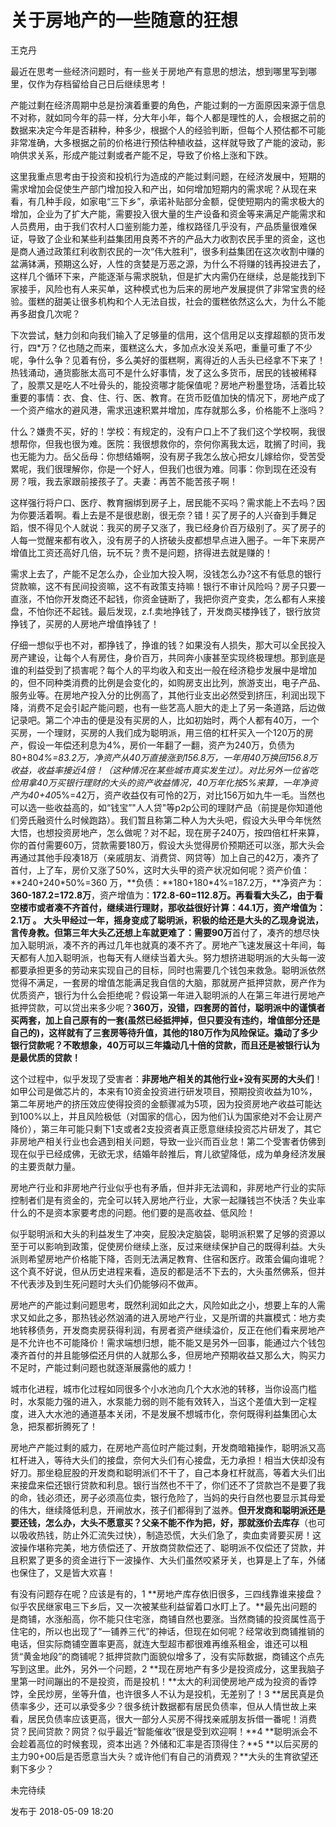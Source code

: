 # 关于房地产的一些随意的狂想

王克丹

最近在思考一些经济问题时，有一些关于房地产有意思的想法，想到哪里写到哪里，仅作为存档留给自己日后继续思考！

产能过剩在经济周期中总是扮演着重要的角色，产能过剩的一方面原因来源于信息不对称，就如同今年的蒜一样，分大年小年，每个人都是理性的人，会根据之前的数据来决定今年是否耕种，种多少，根据个人的经验判断，但每个人预估都不可能非常准确，大多根据之前的价格进行预估种植收益，这样就导致了产能的波动，影响供求关系，形成产能过剩或者产能不足，导致了价格上涨和下跌。

这里我重点思考由于投资和投机行为造成的产能过剩问题，在经济发展中，短期的需求增加会促使生产部门增加投入和产出，如何增加短期内的需求呢？从现在来看，有几种手段，如家电“三下乡”，承诺补贴部分金额，促使短期内的需求极大的增加，企业为了扩大产能，需要投入很大量的生产设备和资金等来满足产能需求和人员费用，由于我们农村人口鉴别能力差，维权路径几乎没有，产品质量很难保证，导致了企业和某些利益集团用良莠不齐的产品大力收割农民手里的资金，这也是商人通过政策红利收割农民的一次“伟大胜利”，很多利益集团在这次收割中赚的盆满钵满，预期这么好，人性的贪婪是万恶之源，为什么不将赚的钱再投进去了，这样几个循环下来，产能逐渐与需求脱轨，但是扩大内需仍在继续，总是能找到下家接手，风险也有人来买单，这种模式也为后来的房地产发展提供了非常宝贵的经验。蛋糕的甜美让很多机构和个人无法自拔，社会的蛋糕依然这么大，为什么不能再多甜食几次呢？

下次尝试，魅力剑和向我们输入了足够量的信用，这个信用足以支撑超额的货币发行，四*万？亿也随之而来，蛋糕这么大，多加点水没关系吧，重量可重了不少呢，争什么争？见着有份，多么美好的蛋糕啊，离得近的人舌头已经拿不下来了！热钱涌动，通货膨胀太高可不是什么好事情，发了这么多货币，居民的钱被稀释了，股票又是吃人不吐骨头的，能投资哪才能保值呢？房地产粉墨登场，活着比较重要的事情：衣、食、住、行、医、教育。在货币贬值加快的情况下，房地产成了一个资产缩水的避风港，需求迅速积累并增加，库存就那么多，价格能不上涨吗？

什么？嫌贵不买，好的！学校：有规定的，没有户口上不了我们这个学校啊，我很想帮你，但我也很为难。医院：我很想救你的，奈何你离我太远，耽搁了时间，我也无能为力。岳父岳母：你想结婚啊，没有房子我怎么放心把女儿嫁给你，受苦受累呢，我们很理解你，你是一个好人，但我们也很为难。同事：你到现在还没有房？哦，我去家跟前接孩子了。夫妻：再苦不能苦孩子啊！

这样强行将户口、医疗、教育捆绑到房子上，居民能不买吗？需求能上不去吗？因为你要活着啊。看上去是不是很悲剧，很无奈？错！买了房子的人兴奋到手舞足蹈，恨不得见个人就说：我买的房子又涨了，我已经身价百万级别了。买了房子的人每一觉醒来都有收入，没有房子的人挤破头皮都想早点进入圈子。一年下来房产增值比工资还高好几倍，玩不玩？贵不是问题，挤得进去就是赚的！

需求上去了，产能不足怎么办，企业加大投入啊，没钱怎么办?这不有低息的银行贷款嘛，这不有民间投资嘛，这不有政策支持嘛！银行不审计风险吗？房子只要一直涨，不怕你开发商还不起钱，你资金链断了，我把你资产变卖，怎么都有人来接盘，不怕你还不起钱。最后发现，z.f.卖地挣钱了，开发商买楼挣钱了，银行放贷挣钱了，买房的人房地产增值挣钱了！

仔细一想似乎也不对，都挣钱了，挣谁的钱？如果没有人损失，那大可以全民投入房产建设，让每个人有房住，身价百万，共同奔小康甚至实现终极理想。那到底是谁的利益受到了损害呢？每个人的平均收入和支出一般在经济稳步发展中是增加的，但不同种类消费的比例是会变化的，如购房支出比列，旅游支出，电子产品、服务业等。在房地产投入分的比例高了，其他行业支出必然受到挤压，利润出现下降，消费不足会引起产能问题，也有一些艺高人胆大的走上了另一条道路，后边做记录吧。第二个冲击的便是没有买房的人，比如初始时，两个人都有40万，一个买房，一个理财，买房的人我们成为聪明派，用三倍的杠杆买入一个120万的房产，假设一年偿还利息为4%，房价一年翻了一翻，资产为240万，负债为80+80*4%=83.2万，净资产从40万直接涨到156.8万，一年用40万换回156.8万收益，收益率接近4倍！（这种情况在某些城市真实发生过）。对比另外一位省吃俭用拿40万买银行理财的大头的资产收益情况，40万年化按5%来算，一年净资产为40+40*5%=42万，资产收益仅有可怜的2万，对比156万如九牛一毛。当然也可以选一些收益高的，如“钱宝”"人人贷"等p2p公司的理财产品（前提是你知道他们旁氏融资什么时候跑路）。我们暂且称第二种人为大头吧，假设大头甲今年恍然大悟，也想投资房地产，怎么做呢？对不起，现在房子240万，按四倍杠杆来算，你的首付需要60万，贷款需要180万，假设大头觉得房价预期还可以涨，那大头会再通过其他手段凑18万（亲戚朋友、消费贷、网贷等）加上自己的42万，凑齐了首付，上了车，房价又涨了50%，这时大头甲的资产状况如何呢？资产价值：**240+240\*50%=360 万，**负债：**180+180\*4%=187.2万，**净资产为：**360-187.2=172.8万**，资产增值为：**172.8-60=112.8万。**再看看大头乙，由于看空楼市或者凑不齐首付，继续进行理财，那收益很好计算：**44.1万**，资产增值为：**2.1万** 。 大头甲经过一年，摇身变成了聪明派，积极的给还是大头的乙现身说法，言传身教。但第三年大头乙还想上车就更难了：需要**90万**首付了，凑齐的想尽快加入聪明派，凑不齐的再过几年也就真的凑不齐了。房地产飞速发展这十年间，每天都有人加入聪明派，也每天有人继续当着大头。努力想挤进聪明派的大头每一波都要承担更多的劳动来实现自己的目标，同时也需要几个钱包来救急。聪明派依然觉得不满足，一套房的增值怎能满足我自信的大脑，那就房产抵押贷款，房产作为优质资产，银行为什么会拒绝呢？假设第一年进入聪明派的人在第三年进行房地产抵押贷款，可以贷出来多少呢？**360万，没错，四套房的首付，聪明派中的谨慎者买两套，加上自己原有的一套(虽然已经抵押掉，但只要没有违约，增值部分还是自己的)，这样就有了三套房等待升值，其他的180万作为风险保证。撬动了多少银行贷款呢？不敢想象，40万可以三年撬动几十倍的贷款，而且还是被银行认为是最优质的贷款！**

这个过程中，似乎发现了受害者：**非房地产相关的其他行业+没有买房的大头们**！如甲公司是做芯片的，本来有10资金投资进行研发项目，预期投资收益为10%，第二年房地产的挤压效应使得投资的金额骤减为5项，因为投资房地产收益可能达到100%以上，并且风险极低（对国家的信心，因为他们认为国家绝对不会让房产降价），第三年可能只剩下1支或者2支投资者真正愿意继续投资芯片研发了，其它非房地产相关行业也会遇到相关问题，导致一业兴而百业怠！第二个受害者仿佛到现在似乎已经成佛，无欲无求，结婚年龄推后，育儿欲望降低，成为单身经济发展的主要贡献力量。

房地产行业和非房地产行业似乎也有矛盾，但并非无法调和，非房地产行业的实际控制者们是有资金的，完全可以转入房地产行业，大家一起赚钱岂不快活？失业率什么的不是资本家要考虑的问题。他们要的是高收益、低风险！

似乎聪明派和大头的利益发生了冲突，屁股决定脑袋，聪明派积累了足够的资源以至于可以影响到政策，促使房价继续上涨，反过来继续保护自己的既得利益。大头派则希望房地产价格能下降，否则无法满足教育、住宿和医疗。政策会偏向谁呢？这个真不好说，但从历史进程来看，造反的都是活不下去的，大头虽然佛系，但并不代表涉及到生死问题时大头们仍能够闷不做声。

房地产的产能过剩问题思考，既然利润如此之大，风险如此之小，想要上车的人需求又如此之多，那热钱必然汹涌的进入房地产行业，又是所谓的共赢模式：地方卖地转移债务，开发商卖房获得利润，有房者资产继续溢价，反正在他们看来房地产是不允许也不可能降价！需求端想归想，能不能又是另外一回事，能通过六个钱包凑齐首付的并且能够偿还月供的人就那么多，但房地产预期收益又那么大，购买力不足时，产能过剩问题也就逐渐展露他的威力！

城市化进程，城市化过程如同很多个小水池向几个大水池的转移，当你设高门槛时，水泵能力强的进入，水泵能力弱的则不能有效转入，当这个差值大到一定程度，进入大水池的通道基本关闭，不是发展不想城市化，奈何既得利益集团心太急，把泵都折腾死了！

房地产产能过剩的威力，在房地产高位时产能过剩，开发商暗箱操作，聪明派又高杠杆进入，等待大头们的接盘，奈何大头们有心接盘，无力承担！相当大侠却没有好刀。那坐稳屁股的开发商和聪明派们不干了，自己本身杠杆就高，等着大头们出来接盘来偿还银行贷款和利息。银行当然也不干了，你们还不了贷款岂不是要了我的命，钱必须还，房子必须高位卖，银行危险了，当妈的央行自然也要显示其母爱的伟大，继续降低利息，开闸放水，孩子们都得到了滋养。**但开发商和聪明派还是要还钱，怎么办，大头不愿意买？父亲不能不作为把，好，那就涨价去库存**（也可以吸收热钱，防止外汇流失过快），制造恐慌，大头们急了，卖血卖肾要买房！这波操作堪称完美，地方债偿还了、开放商贷款偿还了、聪明派不仅偿还了贷款，并且积累了更多的资金进行下一波操作、大头们虽然咬紧牙关，也算是上了车，外储也保住了，又是皆大欢喜！

有没有问题存在呢？应该是有的，1 **房地产库存依旧很多，三四线靠谁来接盘？似乎农民继家电三下乡后，又一次被某些利益留着口水盯上了。**最先出问题的是商铺，水涨船高，你不能只住宅涨，商铺自然也要涨。当然商铺的投资属性高于住宅的，所以也出现了“一铺养三代”的神话，但现在如何呢？经常收到商铺推销的电话，但实际商铺空置率更高，就连大型超市都很难再维系租金，谁还可以租赁“黄金地段”的商铺呢？抵押贷款门面貌似增多了，没有实际数据，商铺这个点先写到这里。此外，另外一个问题，2 **现在房地产有多少是投资成分，这里我脑子里第一时间蹦出的不是投资，而是投机！**太大的利润使房地产成为投资的香饽饽，全民炒房，坐等升值，也许很多人不认为是投机，无差别了！3 **居民真是负债率多少，还可以承受多少？很多统计数据都有居民负债率，但从人情世故上来看，居民负债率应该更高，很大一部分人买房不得找亲戚朋友拆借一番呢！消费贷？民间贷款？网贷？似乎最近“智能催收”很是受到欢迎啊！**4 **聪明派会不会趁着高位的时候套现，资本出逃？外储和汇率是否顶得住？**5 **以后买房的主力90+00后是否愿意当大头？或许他们有自己的消费观？**大头的生育欲望还剩下多少？

未完待续

发布于 2018-05-09 18:20